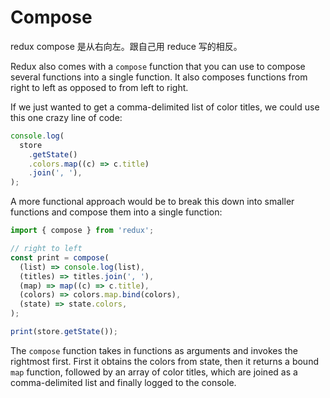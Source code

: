# Compose

redux compose 是从右向左。跟自己用 reduce 写的相反。

Redux also comes with a `compose` function that you can use to compose several functions into a single function. It also composes functions from right to left as opposed to from left to right.

If we just wanted to get a comma-delimited list of color titles, we could use this one crazy line of code:

```javascript
console.log(
  store
    .getState()
    .colors.map((c) => c.title)
    .join(', '),
);
```

A more functional approach would be to break this down into smaller functions and compose them into a single function:

```javascript
import { compose } from 'redux';

// right to left
const print = compose(
  (list) => console.log(list),
  (titles) => titles.join(', '),
  (map) => map((c) => c.title),
  (colors) => colors.map.bind(colors),
  (state) => state.colors,
);

print(store.getState());
```

The `compose` function takes in functions as arguments and invokes the rightmost first. First it obtains the colors from state, then it returns a bound `map` function, followed by an array of color titles, which are joined as a comma-delimited list and finally logged to the console.
